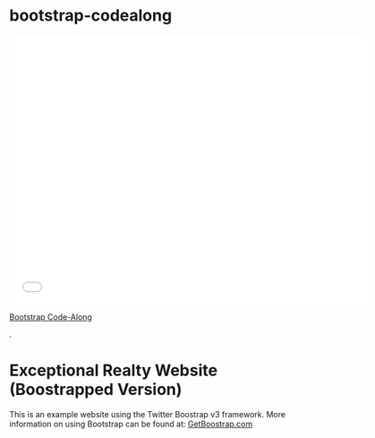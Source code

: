 # bootstrap-codealong

<iframe width="640" height="480" src="//www.youtube.com/embed/o5UCDvaNLd8?rel=0&modestbranding=1" frameborder="0" allowfullscreen></iframe>

<p><a href="https://www.youtube.com/watch?v=o5UCDvaNLd8">Bootstrap Code-Along</a></p>.

# Exceptional Realty Website (Boostrapped Version)

This is an example website using the Twitter Boostrap v3 framework.
More information on using Bootstrap can be found at:
[GetBoostrap.com](http://getboostrap.com)
